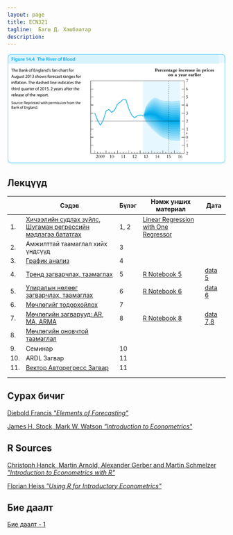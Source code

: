 ```yaml
---
layout: page
title: ECN321
tagline:  Багш Д. Хашбаатар
description: 
---
```


![alt text](pages/Lectures/river.png "from James H. Stock, Mark W. Watson “Introduction to Econometrics”")


## Лекцүүд

|     	| Сэдэв                                                                                       	| Бүлэг 	| Нэмж унших материал                                                                                                      	| Дата                                   	|
|-----	|---------------------------------------------------------------------------------------------	|-------	|--------------------------------------------------------------------------------------------------------------------------	|----------------------------------------	|
| 1.  	| [Хичээлийн судлах зүйлс, Шугаман регрессийн мэдлэгээ бататгах ](pages/Lectures/slide.html ) 	| 1, 2  	| [Linear Regression with One Regressor ](https://www.econometrics-with-r.org/3-1-estimation-of-the-population-mean.html ) 	|                                        	|
| 2.  	| Амжилттай таамаглал хийх үндсүүд                                                            	| 3     	|                                                                                                                          	|                                        	|
| 3.  	| [График анализ](pages/Lectures/slide2.html)                                                 	| 4     	|                                                                                                                          	|                                        	|
| 4.  	| [Тренд загварчлах, таамаглах](pages/Lectures/slide3.html)                                   	| 5     	| [R Notebook 5](pages/Lectures/Notebook1.html)                                                                            	| [data 5](pages/Lectures/ch5data.Rdata) 	|
| 5.  	| [Улиралын нөлөөг загварчлах, таамаглах](pages/Lectures/slide4.html)                         	| 6     	| [R Notebook 6](pages/Lectures/Notebook2.html)                                                                            	| [data 6](pages/Lectures/ch6data.Rdata) 	|
| 6.  	| [Мөчлөгийг тодорхойлох](pages/Lectures/slide5.html)                                         	| 7     	|                                                                                                                          	|                                        	|
| 7.  	| [Мөчлөгийн загварууд: AR, MA, ARMA](pages/Lectures/slide6.html)                             	| 8     	| [R Notebook 8](pages/Lectures/Notebook3.html)                                                                            	| [data 7,8](pages/Lectures/ch7data.Rdata) 	|
8. |[Мөчлөгийн оновчтой таамаглал](pages/Lectures/slide7.html) | | | |
|9. |Семинар |10 | | |[data 10](pages/Lectures/ch10data.Rdata), [ch10.csv](https://www.dropbox.com/s/a58j9w4wfglo4x5/ch10data.csv?dl=0) | | | | | |
| 10. 	| ARDL Загвар                                                                                 	| 11    	|                                                                                                                          	|                                        	|
| 11. 	| [Вектор Авторегресс Загвар](pages/Lectures/slide9.html)                                     	| 11    	|                                                                                                                          	|                                        	|
|     	|                                                                                             	|       	|                                                                                                                          	|                                        	|
|     	|                                                                                             	|       	|                                                                                                                          	|                                        	|


## Сурах бичиг

[Diebold Francis *"Elements of Forecasting"*](https://www.sas.upenn.edu/~fdiebold/Textbooks.html)

[James H. Stock, Mark W. Watson *"Introduction to Econometrics"*](https://scholar.harvard.edu/stock/pages/introduction-econometrics)

## R Sources

[Christoph Hanck, Martin Arnold, Alexander Gerber and Martin Schmelzer *"Introduction to Econometrics with R"*](https://www.econometrics-with-r.org/index.html)

[Florian Heiss *"Using R for Introductory Econometrics"*](http://www.urfie.net/)


## Бие даалт

[Бие даалт - 1](pages/HW/hw1.html)
